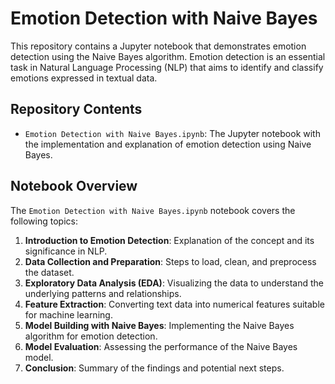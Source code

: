 # Emotion Detection with Naive Bayes

This repository contains a Jupyter notebook that demonstrates emotion detection using the Naive Bayes algorithm. Emotion detection is an essential task in Natural Language Processing (NLP) that aims to identify and classify emotions expressed in textual data.

## Repository Contents

- `Emotion Detection with Naive Bayes.ipynb`: The Jupyter notebook with the implementation and explanation of emotion detection using Naive Bayes.

## Notebook Overview

The `Emotion Detection with Naive Bayes.ipynb` notebook covers the following topics:

1. **Introduction to Emotion Detection**: Explanation of the concept and its significance in NLP.
2. **Data Collection and Preparation**: Steps to load, clean, and preprocess the dataset.
3. **Exploratory Data Analysis (EDA)**: Visualizing the data to understand the underlying patterns and relationships.
4. **Feature Extraction**: Converting text data into numerical features suitable for machine learning.
5. **Model Building with Naive Bayes**: Implementing the Naive Bayes algorithm for emotion detection.
6. **Model Evaluation**: Assessing the performance of the Naive Bayes model.
7. **Conclusion**: Summary of the findings and potential next steps.
